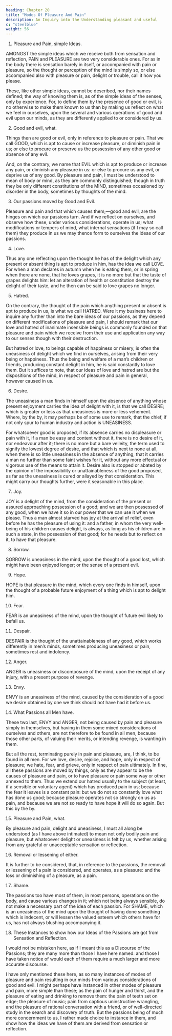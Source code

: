 ```yaml
---
heading: Chapter 20
title: "Modes Of Pleasure And Pain"
description: An Inquiry into the Understanding pleasant and useful
c: "steelblue"
weight: 56
---
```



1. Pleasure and Pain, simple Ideas.

AMONGST the simple ideas which we receive both from sensation and reflection, PAIN and PLEASURE are two very considerable ones. For as in the body there is sensation barely in itself, or accompanied with pain or pleasure, so the thought or perception of the mind is simply so, or else accompanied also with pleasure or pain, delight or trouble, call it how you please. 

These, like other simple ideas, cannot be described, nor their names defined; the way of knowing them is, as of the simple ideas of the senses, only by experience. For, to define them by the presence of good or evil, is no otherwise to make them known to us than by making us reflect on what we feel in ourselves, upon the several and various operations of good and evil upon our minds, as they are differently applied to or considered by us.


2. Good and evil, what.

Things then are good or evil, only in reference to pleasure or pain. That we call GOOD, which is apt to cause or increase pleasure, or diminish pain in us; or else to procure or preserve us the possession of any other good or absence of any evil.

And, on the contrary, we name that EVIL which is apt to produce or increase any pain, or diminish any pleasure in us: or else to procure us any evil, or deprive us of any good. By pleasure and pain, I must be understood to mean of body or mind, as they are commonly distinguished; though in truth they be only different constitutions of the MIND, sometimes occasioned by disorder in the body, sometimes by thoughts of the mind.



3. Our passions moved by Good and Evil.

Pleasure and pain and that which causes them,—good and evil, are the hinges on which our passions turn. And if we reflect on ourselves, and observe how these, under various considerations, operate in us; what modifications or tempers of mind, what internal sensations (if I may so call them) they produce in us we may thence form to ourselves the ideas of our passions.

4. Love.

Thus any one reflecting upon the thought he has of the delight which any present or absent thing is apt to produce in him, has the idea we call LOVE. For when a man declares in autumn when he is eating them, or in spring when there are none, that he loves grapes, it is no more but that the taste of grapes delights him: let an alteration of health or constitution destroy the delight of their taste, and he then can be said to love grapes no longer.

5. Hatred.

On the contrary, the thought of the pain which anything present or absent is apt to produce in us, is what we call HATRED. Were it my business here to inquire any further than into the bare ideas of our passions, as they depend on different modifications of pleasure and pain, I should remark that our love and hatred of inanimate insensible beings is commonly founded on that pleasure and pain which we receive from their use and application any way to our senses though with their destruction. 


But hatred or love, to beings capable of happiness or misery, is often the uneasiness of delight which we find in ourselves, arising from their very being or happiness. Thus the being and welfare of a man’s children or friends, producing constant delight in him, he is said constantly to love them. But it suffices to note, that our ideas of love and hatred are but the dispositions of the mind, in respect of pleasure and pain in general, however caused in us.

6. Desire.

The uneasiness a man finds in himself upon the absence of anything whose present enjoyment carries the idea of delight with it, is that we call DESIRE; which is greater or less as that uneasiness is more or less vehement. Where, by the by, it may perhaps be of some use to remark, that the chief, if not only spur to human industry and action is UNEASINESS. 

For whatsoever good is proposed, if its absence carries no displeasure or pain with it, if a man be easy and content without it, there is no desire of it, nor endeavour after it; there is no more but a bare velleity, the term used to signify the lowest degree of desire, and that which is next to none at all, when there is so little uneasiness in the absence of anything, that it carries a man no further than some faint wishes for it, without any more effectual or vigorous use of the means to attain it. Desire also is stopped or abated by the opinion of the impossibility or unattainableness of the good proposed, as far as the uneasiness is cured or allayed by that consideration. This might carry our thoughts further, were it seasonable in this place.


7. Joy.

JOY is a delight of the mind, from the consideration of the present or assured approaching possession of a good; and we are then possessed of any good, when we have it so in our power that we can use it when we please. Thus a man almost starved has joy at the arrival of relief, even before he has the pleasure of using it: and a father, in whom the very well-being of his children causes delight, is always, as long as his children are in such a state, in the possession of that good; for he needs but to reflect on it, to have that pleasure.

8. Sorrow.

SORROW is uneasiness in the mind, upon the thought of a good lost, which might have been enjoyed longer; or the sense of a present evil.

9. Hope.

HOPE is that pleasure in the mind, which every one finds in himself, upon the thought of a probable future enjoyment of a thing which is apt to delight him.

10. Fear.

FEAR is an uneasiness of the mind, upon the thought of future evil likely to befall us.

11. Despair.

DESPAIR is the thought of the unattainableness of any good, which works differently in men’s minds, sometimes producing uneasiness or pain, sometimes rest and indolency.

12. Anger.

ANGER is uneasiness or discomposure of the mind, upon the receipt of any injury, with a present purpose of revenge.

13. Envy.

ENVY is an uneasiness of the mind, caused by the consideration of a good we desire obtained by one we think should not have had it before us.

14. What Passions all Men have.

These two last, ENVY and ANGER, not being caused by pain and pleasure simply in themselves, but having in them some mixed considerations of ourselves and others, are not therefore to be found in all men, because those other parts, of valuing their merits, or intending revenge, is wanting in them. 

But all the rest, terminating purely in pain and pleasure, are, I think, to be found in all men. For we love, desire, rejoice, and hope, only in respect of pleasure; we hate, fear, and grieve, only in respect of pain ultimately. In fine, all these passions are moved by things, only as they appear to be the causes of pleasure and pain, or to have pleasure or pain some way or other annexed to them. Thus we extend our hatred usually to the subject (at least, if a sensible or voluntary agent) which has produced pain in us; because the fear it leaves is a constant pain: but we do not so constantly love what has done us good; because pleasure operates not so strongly on us as pain, and because we are not so ready to have hope it will do so again. But this by the by.

15. Pleasure and Pain, what.

By pleasure and pain, delight and uneasiness, I must all along be understood (as I have above intimated) to mean not only bodily pain and pleasure, but whatsoever delight or uneasiness is felt by us, whether arising from any grateful or unacceptable sensation or reflection.

16. Removal or lessening of either.

It is further to be considered, that, in reference to the passions, the removal or lessening of a pain is considered, and operates, as a pleasure: and the loss or diminishing of a pleasure, as a pain.

17. Shame.

The passions too have most of them, in most persons, operations on the body, and cause various changes in it; which not being always sensible, do not make a necessary part of the idea of each passion. For SHAME, which is an uneasiness of the mind upon the thought of having done something which is indecent, or will lessen the valued esteem which others have for us, has not always blushing accompanying it.

18. These Instances to show how our Ideas of the Passions are got from Sensation and Reflection.

I would not be mistaken here, as if I meant this as a Discourse of the Passions; they are many more than those I have here named: and those I have taken notice of would each of them require a much larger and more accurate discourse.

I have only mentioned these here, as so many instances of modes of pleasure and pain resulting in our minds from various considerations of good and evil. I might perhaps have instanced in other modes of pleasure and pain, more simple than these; as the pain of hunger and thirst, and the pleasure of eating and drinking to remove them: the pain of teeth set on edge; the pleasure of music; pain from captious uninstructive wrangling, and the pleasure of rational conversation with a friend, or of well-directed study in the search and discovery of truth. But the passions being of much more concernment to us, I rather made choice to instance in them, and show how the ideas we have of them are derived from sensation or reflection.

